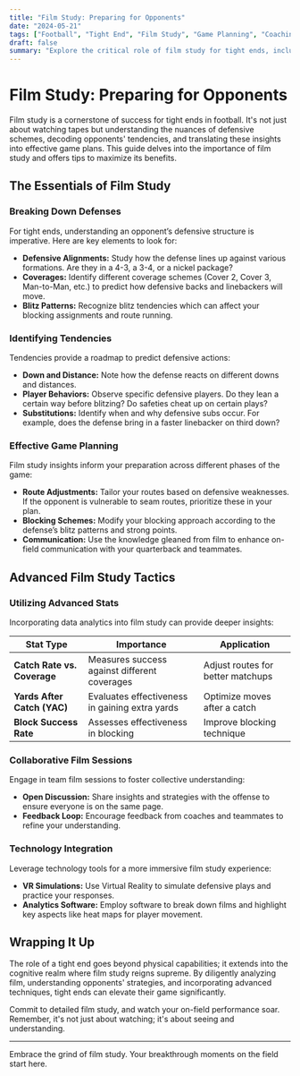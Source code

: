 ```yaml
---
title: "Film Study: Preparing for Opponents"
date: "2024-05-21"
tags: ["Football", "Tight End", "Film Study", "Game Planning", "Coaching", "Player Development", "Defensive Analysis", "Skill Improvement", "Strategy"]
draft: false
summary: "Explore the critical role of film study for tight ends, including strategies for breaking down defenses, identifying tendencies, and effective game planning."
---
```


# Film Study: Preparing for Opponents

Film study is a cornerstone of success for tight ends in football. It's not just about watching tapes but understanding the nuances of defensive schemes, decoding opponents' tendencies, and translating these insights into effective game plans. This guide delves into the importance of film study and offers tips to maximize its benefits.

## The Essentials of Film Study

### Breaking Down Defenses

For tight ends, understanding an opponent’s defensive structure is imperative. Here are key elements to look for:

- **Defensive Alignments:** Study how the defense lines up against various formations. Are they in a 4-3, a 3-4, or a nickel package?
- **Coverages:** Identify different coverage schemes (Cover 2, Cover 3, Man-to-Man, etc.) to predict how defensive backs and linebackers will move.
- **Blitz Patterns:** Recognize blitz tendencies which can affect your blocking assignments and route running.

### Identifying Tendencies

Tendencies provide a roadmap to predict defensive actions:

- **Down and Distance:** Note how the defense reacts on different downs and distances.
- **Player Behaviors:** Observe specific defensive players. Do they lean a certain way before blitzing? Do safeties cheat up on certain plays?
- **Substitutions:** Identify when and why defensive subs occur. For example, does the defense bring in a faster linebacker on third down?

### Effective Game Planning

Film study insights inform your preparation across different phases of the game:

- **Route Adjustments:** Tailor your routes based on defensive weaknesses. If the opponent is vulnerable to seam routes, prioritize these in your plan.
- **Blocking Schemes:** Modify your blocking approach according to the defense’s blitz patterns and strong points.
- **Communication:** Use the knowledge gleaned from film to enhance on-field communication with your quarterback and teammates.

## Advanced Film Study Tactics

### Utilizing Advanced Stats

Incorporating data analytics into film study can provide deeper insights:

| Stat Type                         | Importance                                              | Application             |
|-----------------------------------|---------------------------------------------------------|-------------------------|
| **Catch Rate vs. Coverage**       | Measures success against different coverages            | Adjust routes for better matchups |
| **Yards After Catch (YAC)**       | Evaluates effectiveness in gaining extra yards          | Optimize moves after a catch     |
| **Block Success Rate**            | Assesses effectiveness in blocking                      | Improve blocking technique        |

### Collaborative Film Sessions

Engage in team film sessions to foster collective understanding:

- **Open Discussion:** Share insights and strategies with the offense to ensure everyone is on the same page.
- **Feedback Loop:** Encourage feedback from coaches and teammates to refine your understanding.

### Technology Integration

Leverage technology tools for a more immersive film study experience:

- **VR Simulations:** Use Virtual Reality to simulate defensive plays and practice your responses.
- **Analytics Software:** Employ software to break down films and highlight key aspects like heat maps for player movement.

## Wrapping It Up

The role of a tight end goes beyond physical capabilities; it extends into the cognitive realm where film study reigns supreme. By diligently analyzing film, understanding opponents' strategies, and incorporating advanced techniques, tight ends can elevate their game significantly.

Commit to detailed film study, and watch your on-field performance soar. Remember, it's not just about watching; it's about seeing and understanding.

---

Embrace the grind of film study. Your breakthrough moments on the field start here.